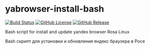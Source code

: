 # yabrowser-install-bash

[![Build Status](https://travis-ci.org/nixscript/yabrowser-install-bash.svg?branch=master)](https://travis-ci.org/nixscript/yabrowser-install-bash)
[![GitHub License](https://img.shields.io/github/license/nixscript/yabrowser-install-bash.svg)](https://github.com/nixscript/yabrowser-install-bash/blob/master/LICENSE.md)
[![GitHub Release](https://img.shields.io/github/release/nixscript/yabrowser-install-bash.svg)](https://github.com/nixscript/yabrowser-install-bash/releases)

Bash script for install and update yandex browser Rosa Linux

Bash скрипт для установки и обновления яндекс браузера в Росе
